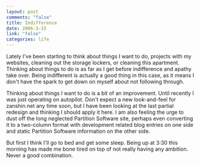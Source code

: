 ```yaml
--- 
layout: post
comments: "false"
title: Indifference
date: 2006-3-15
link: "false"
categories: life
---
```

Lately I've been starting to think about things I want to do, projects with my websites, cleaning out the storage lockers, or cleaning this apartment. Thinking about things to do is as far as I get before indifference and apathy take over. Being indifferent is actually a good thing in this case, as it means I don't have the spark to get down on myself about not following through.

Thinking about things I want to do is a bit of an improvement. Until recently I was just operating on autopilot. Don't expect a new look-and-feel for zanshin.net any time soon, but I have been looking at the last partial redesign and thinking I should apply it here. I am also feeling the urge to dust off the long neglected Partition Software site, perhaps even converting it to a two-column format with development related blog entries on one side and static Partition Software information on the other side.

But first I think I'll go to bed and get some sleep. Being up at 3:30 this morning has made me bone tired on top of not really having any ambition. Never a good combination.
